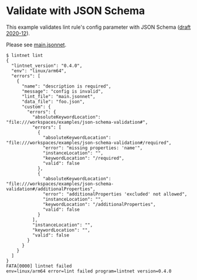 # Validate with JSON Schema

This example validates lint rule's config parameter with JSON Schema ([draft 2020-12](https://json-schema.org/specification-links#2020-12)).

Please see [main.jsonnet](main.jsonnet).

```console
$ lintnet lint
{
  "lintnet_version": "0.4.0",
  "env": "linux/arm64",
  "errors": [
    {
      "name": "description is required",
      "message": "config is invalid",
      "lint_file": "main.jsonnet",
      "data_file": "foo.json",
      "custom": {
        "errors": {
          "absoluteKeywordLocation": "file:///workspaces/examples/json-schema-validation#",
          "errors": [
            {
              "absoluteKeywordLocation": "file:///workspaces/examples/json-schema-validation#/required",
              "error": "missing properties: 'name'",
              "instanceLocation": "",
              "keywordLocation": "/required",
              "valid": false
            },
            {
              "absoluteKeywordLocation": "file:///workspaces/examples/json-schema-validation#/additionalProperties",
              "error": "additionalProperties 'excluded' not allowed",
              "instanceLocation": "",
              "keywordLocation": "/additionalProperties",
              "valid": false
            }
          ],
          "instanceLocation": "",
          "keywordLocation": "",
          "valid": false
        }
      }
    }
  ]
}
FATA[0000] lintnet failed                                env=linux/arm64 error=lint failed program=lintnet version=0.4.0
```
